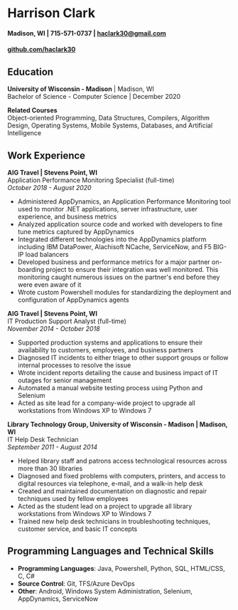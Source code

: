 # Harrison Clark
#### Madison, WI | 715-571-0737 | haclark30@gmail.com
#### [github.com/haclark30](https://github.com/haclark30)

## Education
**University of Wisconsin - Madison** | Madison, WI\
Bachelor of Science - Computer Science  | December 2020

**Related Courses**\
Object-oriented Programming, Data Structures, Compilers, Algorithm Design, Operating Systems, Mobile Systems, Databases, and Artificial Intelligence

## Work Experience

**AIG Travel | Stevens Point, WI**  
Application Performance Monitoring Specialist (full-time)\
*October 2018 - August 2020*

- Administered AppDynamics, an Application Performance Monitoring tool used to monitor .NET applications, server infrastructure, user experience, and business metrics
- Analyzed application source code and worked with developers to fine tune metrics captured by AppDynamics
- Integrated different technologies into the AppDynamics platform including IBM DataPower, Alachisoft NCache, ServiceNow, and F5 BIG-IP load balancers
- Developed business and performance metrics for a major partner on-boarding project to ensure their integration was well monitored. This monitoring caught numerous issues on the partner's end before they were even aware of it
- Wrote custom Powershell modules for standardizing the deployment and configuration of AppDynamics agents

**AIG Travel | Stevens Point, WI**  
IT Production Support Analyst (full-time)\
*November 2014 - October 2018*

- Supported production systems and applications to ensure their availability to customers, employees, and business partners
- Diagnosed IT incidents to either triage to other support groups or follow internal processes to resolve the issue
- Wrote incident reports detailing the cause and business impact of IT outages for senior management
- Automated a manual website testing process using Python and Selenium
- Acted as site lead for a company-wide project to upgrade all workstations from Windows XP to Windows 7

**Library Technology Group, University of Wisconsin - Madison | Madison, WI**  
IT Help Desk Technician\
*September 2011 - August 2014*

- Helped library staff and patrons access technological resources across more than 30 libraries
- Diagnosed and fixed problems with computers, printers, and access to digital resources via telephone, e-mail, and a walk-in help desk
- Created and maintained documentation on diagnostic and repair techniques used by fellow employees
- Acted as the student lead on a project to upgrade all library workstations from Windows XP to Windows 7
- Trained new help desk technicians in troubleshooting techniques, customer service, and basic IT concepts

## Programming Languages and Technical Skills
- **Programming Languages**: Java, Powershell, Python, SQL, HTML/CSS, C, C#
- **Source Control**: Git, TFS/Azure DevOps
- **Other**: Android, Windows System Administration, Selenium, AppDynamics, ServiceNow
